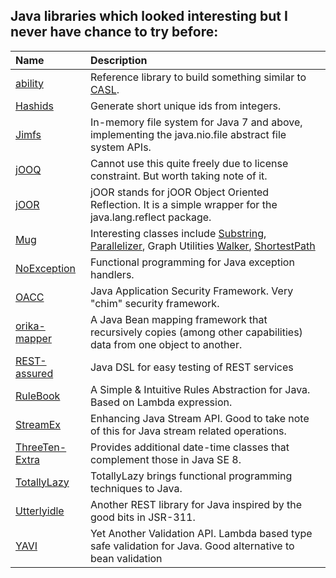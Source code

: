 ## Java libraries which looked interesting but I never have chance to try before:

| Name | Description |
| :--- | :--- |
| [ability](https://github.com/ksoichiro/ability) | Reference library to build something similar to [CASL](https://casl.js.org/). |
| [Hashids](https://hashids.org/java/) | Generate short unique ids from integers. |
| [Jimfs](https://github.com/google/jimfs) | In-memory file system for Java 7 and above, implementing the java.nio.file abstract file system APIs. |
| [jOOQ](http://www.jooq.org/) | Cannot use this quite freely due to license constraint. But worth taking note of it. |
| [jOOR](https://github.com/jOOQ/jOOR) | jOOR stands for jOOR Object Oriented Reflection. It is a simple wrapper for the java.lang.reflect package. |
| [Mug](https://github.com/google/mug) | Interesting classes include [Substring](https://github.com/google/mug/wiki/Substring-Explained), [Parallelizer](https://github.com/google/mug/wiki/Parallelizer-Explained), Graph Utilities [Walker](https://google.github.io/mug/apidocs/com/google/mu/util/graph/Walker.html), [ShortestPath](https://google.github.io/mug/apidocs/com/google/mu/util/graph/ShortestPath.html) |
| [NoException](https://noexception.machinezoo.com/) |  Functional programming for Java exception handlers. | 
| [OACC](http://oaccframework.org/) | Java Application Security Framework. Very "chim" security framework. |
| [orika-mapper](https://github.com/orika-mapper/orika) | A Java Bean mapping framework that recursively copies (among other capabilities) data from one object to another. |
| [REST-assured](https://github.com/rest-assured/rest-assured) | Java DSL for easy testing of REST services |
| [RuleBook](https://github.com/deliveredtechnologies/rulebook) |  A Simple & Intuitive Rules Abstraction for Java. Based on Lambda expression. |
| [StreamEx](https://github.com/amaembo/streamex) | Enhancing Java Stream API. Good to take note of this for Java stream related operations. |
| [ThreeTen-Extra](https://www.threeten.org/threeten-extra/) |  Provides additional date-time classes that complement those in Java SE 8. |
| [TotallyLazy](https://totallylazy.com/) | TotallyLazy brings functional programming techniques to Java. |
| [Utterlyidle](https://github.com/bodar/utterlyidle) | Another REST library for Java inspired by the good bits in JSR-311. |
| [YAVI](https://github.com/making/yavi) | Yet Another Validation API. Lambda based type safe validation for Java. Good alternative to bean validation |